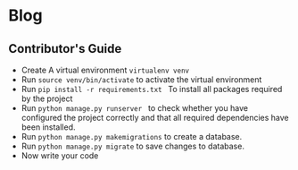 # Blog
## Contributor's Guide
- Create A virtual environment ```virtualenv venv```
- Run ```source venv/bin/activate``` to activate the virtual environment
- Run ```pip install -r requirements.txt ``` To install all packages required by the project
- Run ```python manage.py runserver ``` to check whether you have configured the project correctly and that all required dependencies have been installed.
- Run ```python manage.py makemigrations``` to create a database. 
- Run ```python manage.py migrate``` to save changes to database.
- Now write your code

